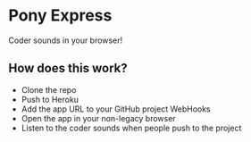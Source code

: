 # Pony Express #

Coder sounds in your browser!

## How does this work? ##
* Clone the repo
* Push to Heroku
* Add the app URL to your GitHub project WebHooks
* Open the app in your non-legacy browser
* Listen to the coder sounds when people push to the project